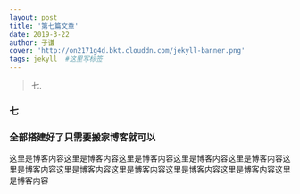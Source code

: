 ```yaml
---
layout: post
title: '第七篇文章'
date: 2019-3-22
author: 子谦
cover: 'http://on2171g4d.bkt.clouddn.com/jekyll-banner.png'
tags: jekyll  #这里写标签
---
```


> 七.

### 七



### 全部搭建好了只需要搬家博客就可以

这里是博客内容这里是博客内容这里是博客内容这里是博客内容这里是博客内容这里是博客内容这里是博客内容这里是博客内容这里是博客内容这里是博客内容这里是博客内容

